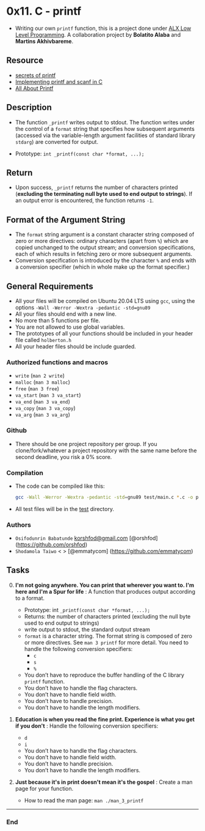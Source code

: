 # 0x11. C - printf

- Writing our own `printf` function, this is a project done under [ALX Low Level Programming](https://github.com/Izimartin/alx-low_level_programming). A collaboration project by **Bolatito Alaba** and **Martins Akhivbareme**.

## Resource

- [secrets of printf](https://www.cypress.com/file/54761/download)
- [Implementing printf and scanf in C](https://iq.opengenus.org/how-printf-and-scanf-function-works-in-c-internally/)
- [All About Printf](https://akshatshibu.wordpress.com/2015/07/22/all-about-printf/)

## Description

- The function `_printf` writes output to stdout. The function writes under the control of a `format` string that specifies how subsequent arguments (accessed via the variable-length argument facilities of standard library `stdarg`) are converted for output.

- Prototype: `int _printf(const char *format, ...);`

## Return

- Upon success, `_printf` returns the number of characters printed (**excluding the terminating null byte used to end output to strings**). If an output error is encountered, the function returns `-1`.

## Format of the Argument String

- The `format` string argument is a constant character string composed of zero or more directives: ordinary characters (apart from `%`) which are copied unchanged to the output stream; and conversion specifications, each of which results in fetching zero or more subsequent arguments.
- Conversion specification is introduced by the character `%` and ends with a conversion specifier (which in whole make up the format specifier.)

## General Requirements

- All your files will be compiled on Ubuntu 20.04 LTS using `gcc`, using the options `-Wall -Werror -Wextra -pedantic -std=gnu89`
- All your files should end with a new line.
- No more than 5 functions per file.
- You are not allowed to use global variables.
- The prototypes of all your functions should be included in your header file called `holberton.h`
- All your header files should be include guarded.

### Authorized functions and macros

- `write` (`man 2 write`)
- `malloc` (`man 3 malloc`)
- `free` (`man 3 free`)
- `va_start` (`man 3 va_start`)
- `va_end` (`man 3 va_end`)
- `va_copy` (`man 3 va_copy`)
- `va_arg` (`man 3 va_arg`)

### Github

- There should be one project repository per group. If you clone/fork/whatever a project repository with the same name before the second deadline, you risk a 0% score.

### Compilation

- The code can be compiled like this:
  ```sh
  gcc -Wall -Werror -Wextra -pedantic -std=gnu89 test/main.c *.c -o print
  ```
- All test files will be in the [test](./test) directory.

### Authors

- `Osifodunrin Babatunde` <korshfod@gmail.com> [@orshfod] (https://github.com/orshfod)
- `Shodamola Taiwo`       <                  > [@emmatycom] (https://github.com/emmatycom) 

## Tasks

0. **I'm not going anywhere. You can print that wherever you want to. I'm here and I'm a Spur for life** : A function that produces output according to a format.

   - Prototype: int `_printf(const char *format, ...);`
   - Returns: the number of characters printed (excluding the null byte used to end output to strings)
   - write output to stdout, the standard output stream
   - `format` is a character string. The format string is composed of zero or more directives. See `man 3 printf` for more detail. You need to handle the following conversion specifiers:
     - `c`
     - `s`
     - `%`
   - You don’t have to reproduce the buffer handling of the C library `printf` function.
   - You don’t have to handle the flag characters.
   - You don’t have to handle field width.
   - You don’t have to handle precision.
   - You don’t have to handle the length modifiers.

1. **Education is when you read the fine print. Experience is what you get if you don't** : Handle the following conversion specifiers:

   - `d`
   - `i`
   - You don’t have to handle the flag characters.
   - You don’t have to handle field width.
   - You don’t have to handle precision.
   - You don’t have to handle the length modifiers.

2. **Just because it's in print doesn't mean it's the gospel** : Create a man page for your function.
   - How to read the man page: `man ./man_3_printf`

---

### End
